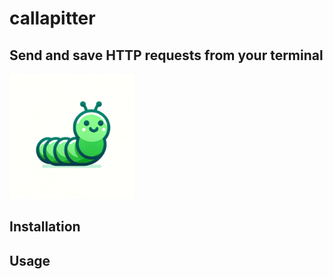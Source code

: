 # callapitter
## Send and save HTTP requests from your terminal

<img src="./img/callapitter.png" alt="callapitter" width="200"/>

## Installation

## Usage


